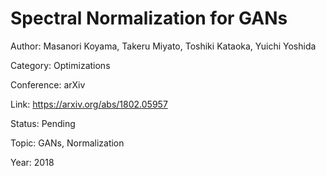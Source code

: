 # Spectral Normalization for GANs
Author: Masanori Koyama, Takeru Miyato, Toshiki Kataoka, Yuichi Yoshida

Category: Optimizations

Conference: arXiv

Link: https://arxiv.org/abs/1802.05957

Status: Pending

Topic: GANs, Normalization

Year: 2018
